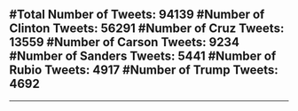 #Total Number of Tweets: 94139 
#Number of Clinton Tweets: 56291
#Number of Cruz Tweets: 13559
#Number of Carson Tweets: 9234
#Number of Sanders Tweets: 5441
#Number of Rubio Tweets: 4917
#Number of Trump Tweets: 4692
---
---
